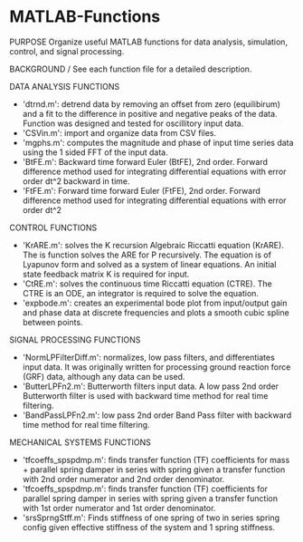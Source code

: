# MATLAB-Functions
PURPOSE 
Organize useful MATLAB functions for data analysis, simulation, control, and signal processing.

BACKGROUND /
See each function file for a detailed description.

DATA ANALYSIS FUNCTIONS
- 'dtrnd.m': detrend data by removing an offset from zero (equilibirum) and a fit to the difference in positive and negative peaks of the data. Function was designed and tested for oscillitory input data.
- 'CSVin.m': import and organize data from CSV files.
- 'mgphs.m': computes the magnitude and phase of input time series data using the 1 sided FFT of the input data.
- 'BtFE.m': Backward time forward Euler (BtFE), 2nd order. Forward difference method used for integrating differential equations with error order dt^2 backward in time.
- 'FtFE.m': Forward time forward Euler (FtFE), 2nd order. Forward difference method used for integrating differential equations with error order dt^2

CONTROL FUNCTIONS
- 'KrARE.m': solves the K recursion Algebraic Riccatti equation (KrARE). The is function solves the ARE for P recursively. The equation is of Lyapunov form and solved as a system of linear equations. An initial state feedback matrix K is required for input.
- 'CtRE.m': solves the continuous time Riccatti equation (CTRE). The CTRE is an ODE, an integrator is required to solve the equation.
- 'expbode.m': creates an experimental bode plot from input/output gain and phase data at discrete frequencies and plots a smooth cubic spline between points.

SIGNAL PROCESSING FUNCTIONS
- 'NormLPFilterDiff.m': normalizes, low pass filters, and differentiates input data. It was originally written for processing ground reaction force (GRF) data, although any data can be used.
- 'ButterLPFn2.m': Butterworth filters input data. A low pass 2nd order Butterworth filter is used with backward time method for real time filtering.
- 'BandPassLPFn2.m': low pass 2nd order Band Pass filter with backward time method for real time filtering.

MECHANICAL SYSTEMS FUNCTIONS
- 'tfcoeffs_spspdmp.m': finds transfer function (TF) coefficients for mass + parallel spring damper in series with spring given a transfer function with 2nd order numerator and 2nd order denominator.
- 'tfcoeffs_spspdmp.m': finds transfer function (TF) coefficients for parallel spring damper in series with spring given a transfer function with 1st order numerator and 1st order denominator.
- 'srsSprngStff.m': Finds stiffness of one spring of two in series spring config given effective stiffness of the system and 1 spring stiffness.


